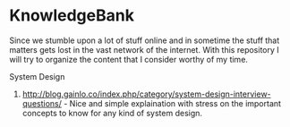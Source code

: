 # KnowledgeBank
Since we stumble upon a lot of stuff online and in sometime the stuff that matters gets lost in the vast network of the internet.
With this repository I will try to organize the content that I consider worthy of my time.

System Design
  1. http://blog.gainlo.co/index.php/category/system-design-interview-questions/ - Nice and simple explaination with stress on  the important concepts to know for any kind of system design. 
